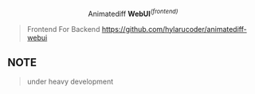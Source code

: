 <p align='center'>
Animatediff <b>WebUI</b><sup><em>(frontend)</em></sup><br>
</p>

> Frontend For Backend https://github.com/hylarucoder/animatediff-webui

## NOTE

> under heavy development
